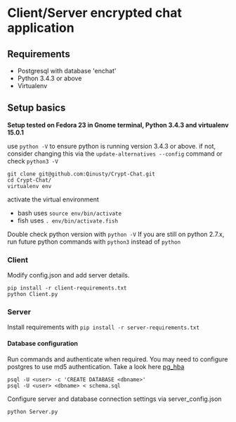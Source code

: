 # Client/Server encrypted chat application

## Requirements
- Postgresql with database 'enchat'
- Python 3.4.3 or above
- Virtualenv

## Setup basics
**Setup tested on Fedora 23 in Gnome terminal, Python 3.4.3 and virtualenv 15.0.1**

use `python -V` to ensure python is running version 3.4.3 or above.
if not, consider changing this via the `update-alternatives --config` command
or check `python3 -V`

```
git clone git@github.com:Qinusty/Crypt-Chat.git
cd Crypt-Chat/
virtualenv env
```
activate the virtual environment
- bash uses `source env/bin/activate`
- fish uses `. env/bin/activate.fish`

Double check python version with `python -V`
If you are still on python 2.7.x, run future python commands with `python3` instead of `python`

### Client
Modify config.json and add server details.

```
pip install -r client-requirements.txt
python Client.py
```

### Server
Install requirements with
`pip install -r server-requirements.txt`

#### Database configuration
Run commands and authenticate when required. You may need to configure postgres to use md5 authentication.
Take a look here [pg_hba](https://www.postgresql.org/docs/9.1/static/auth-pg-hba-conf.html)
```
psql -U <user> -c 'CREATE DATABASE <dbname>'
psql -U <user> <dbname> < schema.sql
```
Configure server and database connection settings via server_config.json
```
python Server.py
```